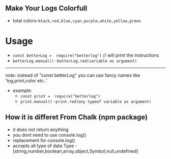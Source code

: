## Make Your Logs Colorfull

- total colors-`black,red,blue,cyan,purple,white,yellow,green`

# Usage

- `const betterLog =  require("betterlog")`
  // will print the instructions
- `betterLog.manual()` -`betterLog.red(variable as argument)`

---

note: instead of "const betterLog" you can use fancy names like 'log,print,color etc..'

- example:
  - `const print =  require("betterlog")`
  - `print.manual()` -`print.red(any typeof variable as argument)`

## How it is differet From Chalk (npm package)

- it does not return anything
- you dont need to use console.log()
- replacement for console.log()
- accepts all type of data Type -[string,number,boolean,array,object,Symbol,null,undefined]
